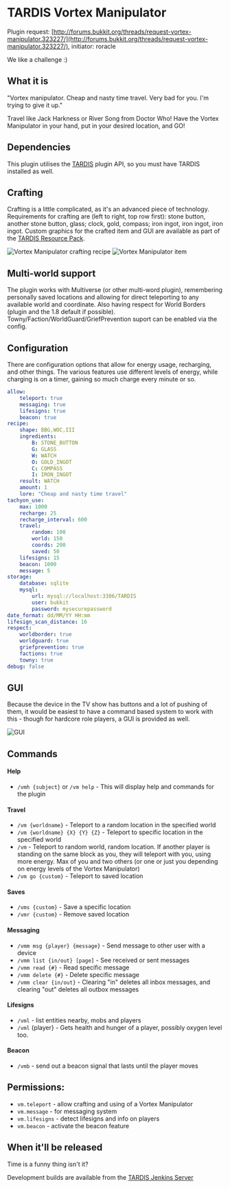 # TARDIS Vortex Manipulator

Plugin request: [http://forums.bukkit.org/threads/request-vortex-manipulator.323227/](http://forums.bukkit.org/threads/request-vortex-manipulator.323227/), initiator: roracle

We like a challenge :)

## What it is
"Vortex manipulator. Cheap and nasty time travel. Very bad for you. I'm trying to give it up."

Travel like Jack Harkness or River Song from Doctor Who! Have the Vortex Manipulator in your hand, put in your desired location, and GO!

## Dependencies
This plugin utilises the [TARDIS](http://tardisjenkins.duckdns.org:8080/job/TARDIS/) plugin API, so you must have TARDIS installed as well.

## Crafting
Crafting is a little complicated, as it's an advanced piece of technology. Requirements for crafting are (left to right, top row first): stone button, another stone button, glass; clock, gold, compass; iron ingot, iron ingot, iron ingot. Custom graphics for the crafted item and GUI are available as part of the [TARDIS Resource Pack](https://github.com/eccentricdevotion/TARDIS-Resource-Pack).

![Vortex Manipulator crafting recipe](https://dl.dropboxusercontent.com/s/q9mpoqwqzrrtg0f/vortexmanipulator.jpg)
![Vortex Manipulator item](https://eccentricdevotion.github.io/TARDIS/images/docs/manipulator.png)

## Multi-world support
The plugin works with Multiverse (or other multi-word plugin), remembering personally saved locations and allowing for direct teleporting to any available world and coordinate. Also having respect for World Borders (plugin and the 1.8 default if possible). Towny/Faction/WorldGuard/GriefPrevention suport can be enabled via the config.

## Configuration
There are configuration options that allow for energy usage, recharging, and other things. The various features use different levels of energy, while charging is on a timer, gaining so much charge every minute or so.

```yaml
allow:
    teleport: true
    messaging: true
    lifesigns: true
    beacon: true
recipe:
    shape: BBG,WOC,III
    ingredients:
        B: STONE_BUTTON
        G: GLASS
        W: WATCH
        O: GOLD_INGOT
        C: COMPASS
        I: IRON_INGOT
    result: WATCH
    amount: 1
    lore: "Cheap and nasty time travel"
tachyon_use:
    max: 1000
    recharge: 25
    recharge_interval: 600
    travel:
        random: 100
        world: 150
        coords: 200
        saved: 50
    lifesigns: 15
    beacon: 1000
    message: 5
storage:
    database: sqlite
    mysql:
        url: mysql://localhost:3306/TARDIS
        user: bukkit
        password: mysecurepassword
date_format: dd/MM/YY HH:mm
lifesign_scan_distance: 16
respect:
    worldborder: true
    worldguard: true
    griefprevention: true
    factions: true
    towny: true
debug: false
```

## GUI
Because the device in the TV show has buttons and a lot of pushing of them, it would be easiest to have a command based system to work with this - though for hardcore role players, a GUI is provided as well.

![GUI](https://dl.dropboxusercontent.com/s/5leuk3rat62a3k0/vortexmanipulatorGUI.jpg)

## Commands

#### Help
* `/vmh {subject}` or `/vm help`  - This will display help and commands for the plugin

#### Travel

* `/vm {worldname}` - Teleport to a random location in the specified world
* `/vm {worldname} {X} {Y} {Z}` - Teleport to specific location in the specified world
* `/vm` - Teleport to random world, random location. If another player is standing on the same block as you, they will teleport with you, using more energy. Max of you and two others (or one or just you depending on energy levels of the Vortex Manipulator)
* `/vm go {custom}` - Teleport to saved location

#### Saves

* `/vms {custom}` - Save a specific location
* `/vmr {custom}` - Remove saved location

#### Messaging

* `/vmm msg {player} {message}` - Send message to other user with a device
* `/vmm list {in/out} [page]` - See received or sent messages
* `/vmm read {#}` - Read specific message
* `/vmm delete {#}` - Delete specific message
* `/vmm clear {in/out}` - Clearing "in" deletes all inbox messages, and clearing "out" deletes all outbox messages

#### Lifesigns

* `/vml` - list entities nearby, mobs and players
* `/vml` {player} - Gets health and hunger of a player, possibly oxygen level too.

#### Beacon

* `/vmb` - send out a beacon signal that lasts until the player moves

## Permissions: 
* `vm.teleport` - allow crafting and using of a Vortex Manipulator
* `vm.message` - for messaging system
* `vm.lifesigns` - detect lifesigns and info on players
* `vm.beacon` - activate the beacon feature

## When it'll be released
Time is a funny thing isn't it?

Development builds are available from the [TARDIS Jenkins Server](http://tardisjenkins.duckdns.org:8080/job/TARDISVortexManipulator/lastSuccessfulBuild/)

